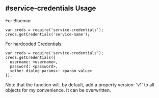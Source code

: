 #service-credentials
Usage
-----------
For Bluemix:
```
var creds = require('service-credentials');
creds.getCredentials('service-name');

```
For hardcoded Credentials:

```
var creds = require('service-credentials');
creds.getCredentials({
  username: <username>,
  password: <password>,
  <other dialog params>: <param value>
});
```

Note that the function will, by default, add a property version: 'v1' to all objects for my convenience.
It can be overwritten.

